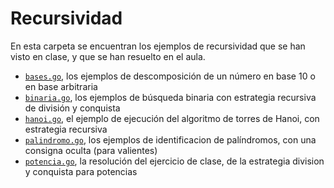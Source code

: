 # Recursividad

En esta carpeta se encuentran los ejemplos de recursividad que se han visto en
clase, y que se han resuelto en el aula.

- [`bases.go`](bases.go), los ejemplos de descomposición de un número en base 10
  o en base arbitraria
- [`binaria.go`](binaria.go), los ejemplos de búsqueda binaria con estrategia
  recursiva de división y conquista
- [`hanoi.go`](hanoi.go), el ejemplo de ejecución del algoritmo de torres de
  Hanoi, con estrategia recursiva
- [`palindromo.go`](palindromo.go), los ejemplos de identificacion de
  palíndromos, con una consigna oculta (para valientes)
- [`potencia.go`](potencia.go), la resolución del ejercicio de clase, de la
  estrategia division y conquista para potencias
